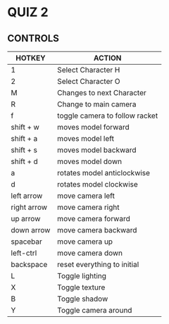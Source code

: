 # QUIZ 2

## CONTROLS

| HOTKEY        | ACTION                        |
| --------      | --------                      |
| 1             | Select Character H            |
| 2             | Select Character O            |
| M             | Changes to next Character     |
| R             | Change to main camera         |
| f             | toggle camera to follow racket|
| shift + w     | moves model forward           |
| shift + a     | moves model left              |
| shift + s     | moves model backward          |
| shift + d     | moves model down              |
| a             | rotates model anticlockwise   |
| d             | rotates model clockwise       |
| left arrow    | move camera left              |
| right arrow   | move camera right             |
| up arrow      | move camera forward           |
| down arrow    | move camera backward          |
| spacebar      | move camera up                |
| left-ctrl     | move camera down              |
| backspace     | reset everything to initial   |
| L             | Toggle lighting               |
| X             | Toggle texture                |
| B             | Toggle shadow                 |
| Y             | Toggle camera around          |



